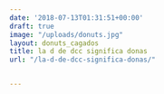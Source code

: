 ```yaml
---
date: '2018-07-13T01:31:51+00:00'
draft: true
image: "/uploads/donuts.jpg"
layout: donuts_cagados
title: la d de dcc significa donas
url: "/la-d-de-dcc-significa-donas/"


---
```

